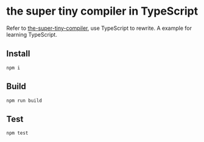 # the super tiny compiler in TypeScript

Refer to [the-super-tiny-compiler](https://github.com/jamiebuilds/the-super-tiny-compiler), use TypeScript to rewrite. A example for learning TypeScript.

## Install

`npm i`

## Build

`npm run build`

## Test

`npm test`